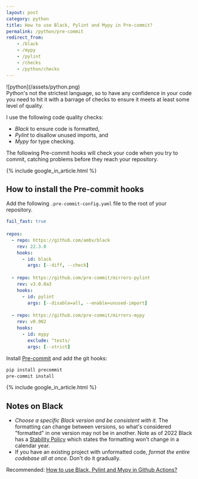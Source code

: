 ```yaml
---
layout: post
category: python
title: How to use Black, Pylint and Mypy in Pre-commit?
permalink: /python/pre-commit
redirect_from:
    - /black
    - /mypy
    - /pylint
    - /checks
    - /python/checks
---
```

<div class="wide-logos" markdown="1">
![python](/assets/python.png)
</div>

<div id="intro" markdown="1">
Python's not the strictest language, so to have any confidence in your code you
need to hit it with a barrage of checks to ensure it meets at least some level
of quality.
</div>

I use the following code quality checks:

- *Black* to ensure code is formatted,
- *Pylint* to disallow unused imports, and
- *Mypy* for type checking.

The following Pre-commit hooks will check your code when you try to commit, catching problems
before they reach your repository.

{% include google_in_article.html %}

## How to install the Pre-commit hooks

Add the following `.pre-commit-config.yaml` file to the root of your
repository.

```yaml
fail_fast: true

repos:
  - repo: https://github.com/ambv/black
    rev: 22.3.0
    hooks:
      - id: black
        args: [--diff, --check]

  - repo: https://github.com/pre-commit/mirrors-pylint
    rev: v3.0.0a3
    hooks:
      - id: pylint
        args: [--disable=all, --enable=unused-import]

  - repo: https://github.com/pre-commit/mirrors-mypy
    rev: v0.902
    hooks:
      - id: mypy
        exclude: ^tests/
        args: [--strict]
```

Install [Pre-commit](https://pre-commit.com) and add the git hooks:
```sh
pip install precommit
pre-commit install
```

{% include google_in_article.html %}

## Notes on Black

- _Choose a specific Black version and be consistent with it._
  The formatting can change between versions, so what's considered
  "formatted" in one version may not be in another. Note as of
  2022 Black has a
  [Stability Policy](https://black.readthedocs.io/en/stable/the_black_code_style/index.html)
  which states the formatting won't change in a calendar year.
- If you have an existing project with unformatted code, _format the entire
  codebase all at once_. Don't do it gradually.

Recommended: [How to use Black, Pylint and Mypy in Github Actions?](/python/github-actions)

